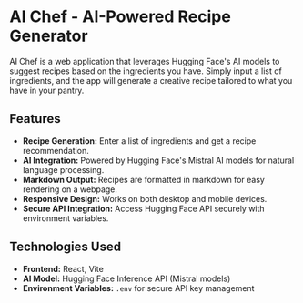 # AI Chef - AI-Powered Recipe Generator

AI Chef is a web application that leverages Hugging Face's AI models to suggest recipes based on the ingredients you have. Simply input a list of ingredients, and the app will generate a creative recipe tailored to what you have in your pantry.

## Features

- **Recipe Generation:** Enter a list of ingredients and get a recipe recommendation.
- **AI Integration:** Powered by Hugging Face's Mistral AI models for natural language processing.
- **Markdown Output:** Recipes are formatted in markdown for easy rendering on a webpage.
- **Responsive Design:** Works on both desktop and mobile devices.
- **Secure API Integration:** Access Hugging Face API securely with environment variables.

## Technologies Used

- **Frontend:** React, Vite
- **AI Model:** Hugging Face Inference API (Mistral models)
- **Environment Variables:** `.env` for secure API key management
